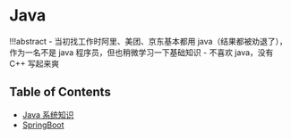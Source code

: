 # Java

!!!abstract
    - 当初找工作时阿里、美团、京东基本都用 java（结果都被劝退了），作为一名不是 java 程序员，但也稍微学习一下基础知识
    - 不喜欢 java，没有 C++ 写起来爽


## Table of Contents

- [Java 系统知识](basic/)
- [SpringBoot](springboot/)